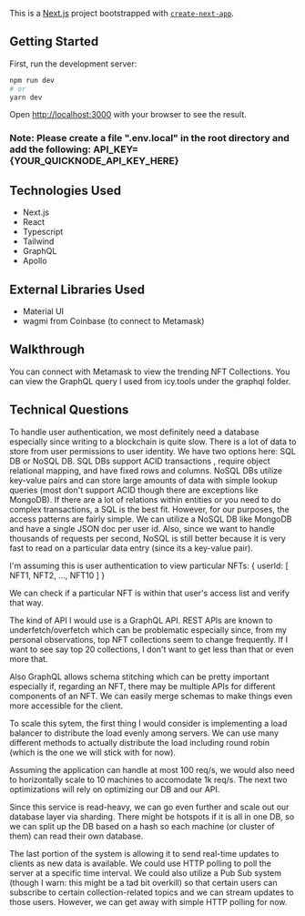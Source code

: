 This is a [Next.js](https://nextjs.org/) project bootstrapped with [`create-next-app`](https://github.com/vercel/next.js/tree/canary/packages/create-next-app).

## Getting Started

First, run the development server:

```bash
npm run dev
# or
yarn dev
```

Open [http://localhost:3000](http://localhost:3000) with your browser to see the result.

### Note: Please create a file ".env.local" in the root directory and add the following: API_KEY={YOUR_QUICKNODE_API_KEY_HERE} 

## Technologies Used
- Next.js
- React
- Typescript
- Tailwind
- GraphQL
- Apollo

## External Libraries Used
- Material UI
- wagmi from Coinbase (to connect to Metamask)

## Walkthrough
You can connect with Metamask to view the trending NFT Collections. You can view the GraphQL query I used from icy.tools under the graphql folder. 

## Technical Questions
To handle user authentication, we most definitely need a database especially since writing to a blockchain is quite slow. There is a lot of data to store from user permissions to user identity. We have two options here: SQL DB or NoSQL DB. SQL DBs support ACID transactions , require object relational mapping, and have fixed rows and columns. NoSQL DBs utilize key-value pairs and can store large amounts of data with simple lookup queries (most don't support ACID though there are exceptions like MongoDB).
If there are a lot of relations within entities or you need to do complex transactions, a SQL is the best fit. However, for our purposes, the access patterns are fairly simple. We can utilize a NoSQL DB like MongoDB and have a single JSON doc per user id.  Also, since we want to handle thousands of requests per second, NoSQL is still better because it is very fast to read on a particular data entry (since its a key-value pair).

I'm assuming this is user authentication to view particular NFTs:
{
    userId:
        [
            NFT1,
            NFT2,
            ...,
            NFT10
        ]
}

We can check if a particular NFT is within that user's access list and verify that way. 

The kind of API I would use is a GraphQL API. REST APIs are known to underfetch/overfetch which can be problematic especially since, from my personal observations, top NFT collections seem to change frequently. If I want to see say top 20 collections, I don't want to get less than that or even more that. 

Also GraphQL allows schema stitching which can be pretty important especially if, regarding an NFT, there may be multiple APIs for different components of an NFT. We can easily merge schemas to make things even more accessible for the client. 

To scale this sytem, the first thing I would consider is implementing a load balancer to distribute the load evenly among servers. We can use many different methods to actually distribute the load including round robin (which is the one we will stick with for now).

Assuming the application can handle at most 100 req/s, we would also need to horizontally scale to 10 machines to accomodate 1k req/s. 
The next two optimizations will rely on optimizing our DB and our API. 

Since this service is read-heavy, we can go even further and scale out our database layer via sharding. There might be hotspots if it is all in one DB, so we can split up the DB based on a hash so each machine (or cluster of them) can read their own database. 

The last portion of the system is allowing it to send real-time updates to clients as new data is available. We could use HTTP polling to poll the server at a specific time interval. We could also utilize a Pub Sub system (though I warn: this might be a tad bit overkill) so that certain users can subscribe to certain collection-related topics and we can stream updates to those users. However, we can get away with simple HTTP polling for now. 





